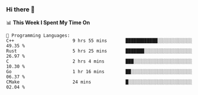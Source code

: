 ### Hi there 👋

<!--
**CrazyCollin/crazycollin** is a ✨ _special_ ✨ repository because its `README.md` (this file) appears on your GitHub profile.

Here are some ideas to get you started:

- 🔭 I’m currently working on ...
- 🌱 I’m currently learning ...
- 👯 I’m looking to collaborate on ...
- 🤔 I’m looking for help with ...
- 💬 Ask me about ...
- 📫 How to reach me: ...
- 😄 Pronouns: ...
- ⚡ Fun fact: ...
-->

<!--START_SECTION:waka-->
📊 **This Week I Spent My Time On** 

```text
💬 Programming Languages: 
C++                      9 hrs 55 mins       ████████████░░░░░░░░░░░░░   49.35 % 
Rust                     5 hrs 25 mins       ███████░░░░░░░░░░░░░░░░░░   26.97 % 
C                        2 hrs 4 mins        ███░░░░░░░░░░░░░░░░░░░░░░   10.30 % 
Go                       1 hr 16 mins        ██░░░░░░░░░░░░░░░░░░░░░░░   06.37 % 
CMake                    24 mins             █░░░░░░░░░░░░░░░░░░░░░░░░   02.04 % 
```


<!--END_SECTION:waka-->
